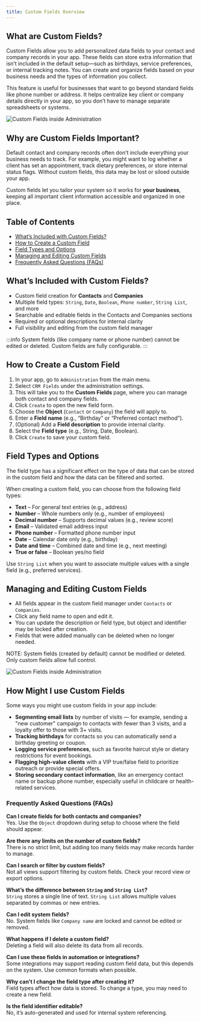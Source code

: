 ```yaml
---
title: Custom Fields Overview
---
```

## What are Custom Fields?
Custom Fields allow you to add personalized data fields to your contact and company records in your app. These fields can store extra information that isn’t included in the default setup—such as birthdays, service preferences, or internal tracking notes. You can create and organize fields based on your business needs and the types of information you collect.

This feature is useful for businesses that want to go beyond standard fields like phone number or address. It helps centralize key client or company details directly in your app, so you don’t have to manage separate spreadsheets or systems.

![Custom Fields inside Administration](/img/administration/administration_custom_field_contact.png)

## Why are Custom Fields Important?
Default contact and company records often don’t include everything your business needs to track. For example, you might want to log whether a client has set an appointment, track dietary preferences, or store internal status flags. Without custom fields, this data may be lost or siloed outside your app.

Custom fields let you tailor your system so it works for **your business**, keeping all important client information accessible and organized in one place.

## Table of Contents
- [What’s Included with Custom Fields?](#whats-included-with-custom-fields)
- [How to Create a Custom Field](#how-to-create-a-custom-field)
- [Field Types and Options](#field-types-and-options)
- [Managing and Editing Custom Fields](#managing-and-editing-custom-fields)
- [Frequently Asked Questions (FAQs)](#frequently-asked-questions-faqs)

## What’s Included with Custom Fields?
- Custom field creation for **Contacts** and **Companies**
- Multiple field types: `String`, `Date`, `Boolean`, `Phone number`, `String List`, and more
- Searchable and editable fields in the Contacts and Companies sections
- Required or optional descriptions for internal clarity
- Full visibility and editing from the custom field manager

:::info
System fields (like company name or phone number) cannot be edited or deleted. Custom fields are fully configurable.
:::

## How to Create a Custom Field

1. In your app, go to `Administration` from the main menu.
2. Select `CRM Fields` under the administration settings.
3. This will take you to the **Custom Fields** page, where you can manage both contact and company fields.
4. Click `Create` to open the new field form.
5. Choose the **Object** (`Contact` or `Company`) the field will apply to.
6. Enter a **Field name** (e.g., “Birthday” or “Preferred contact method”).
7. (Optional) Add a **Field description** to provide internal clarity.
8. Select the **Field type** (e.g., String, Date, Boolean).
9. Click `Create` to save your custom field.

## Field Types and Options

The field type has a significant effect on the type of data that can be stored in the custom field and how the data can be filtered and sorted. 

When creating a custom field, you can choose from the following field types:

- **Text** – For general text entries (e.g., address)
- **Number** – Whole numbers only (e.g., number of employees)
- **Decimal number** – Supports decimal values (e.g., review score)
- **Email** – Validated email address input
- **Phone number** – Formatted phone number input
- **Date** – Calendar date only (e.g., birthday)
- **Date and time** – Combined date and time (e.g., next meeting)
- **True or false** – Boolean yes/no field

Use `String List` when you want to associate multiple values with a single field (e.g., preferred services).

## Managing and Editing Custom Fields

- All fields appear in the custom field manager under `Contacts` or `Companies`.
- Click any field name to open and edit it.
- You can update the description or field type, but object and identifier may be locked after creation.
- Fields that were added manually can be deleted when no longer needed.

NOTE: System fields (created by default) cannot be modified or deleted. Only custom fields allow full control.

![Custom Fields inside Administration](/img/administration/administration_custom_fields.png)

## How Might I use Custom Fields

Some ways you might use custom fields in your app include:

- **Segmenting email lists** by number of visits — for example, sending a "new customer" campaign to contacts with fewer than 3 visits, and a loyalty offer to those with 3+ visits.
- **Tracking birthdays** for contacts so you can automatically send a birthday greeting or coupon.
- **Logging service preferences**, such as favorite haircut style or dietary restrictions for event bookings.
- **Flagging high-value clients** with a VIP true/false field to prioritize outreach or provide special offers.
- **Storing secondary contact information**, like an emergency contact name or backup phone number, especially useful in childcare or health-related services.


### Frequently Asked Questions (FAQs)

**Can I create fields for both contacts and companies?**  
Yes. Use the `Object` dropdown during setup to choose where the field should appear.

**Are there any limits on the number of custom fields?**  
There is no strict limit, but adding too many fields may make records harder to manage.

**Can I search or filter by custom fields?**  
Not all views support filtering by custom fields. Check your record view or export options.

**What’s the difference between `String` and `String List`?**  
`String` stores a single line of text. `String List` allows multiple values separated by commas or new entries.

**Can I edit system fields?**  
No. System fields like `Company name` are locked and cannot be edited or removed.

**What happens if I delete a custom field?**  
Deleting a field will also delete its data from all records.

**Can I use these fields in automation or integrations?**  
Some integrations may support reading custom field data, but this depends on the system. Use common formats when possible.

**Why can’t I change the field type after creating it?**  
Field types affect how data is stored. To change a type, you may need to create a new field.

**Is the field identifier editable?**  
No, it’s auto-generated and used for internal system referencing.
